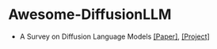 # Awesome-DiffusionLLM



- A Survey on Diffusion Language Models [[Paper]](https://arxiv.org/abs/2508.10875), [[Project]](https://github.com/VILA-Lab/Awesome-DLMs)

